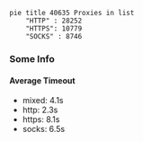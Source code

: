 
```mermaid
pie title 40635 Proxies in list
    "HTTP" : 28252
    "HTTPS": 10779
    "SOCKS" : 8746
```

### Some Info
#### Average Timeout

- mixed: 4.1s
- http: 2.3s
- https: 8.1s
- socks: 6.5s